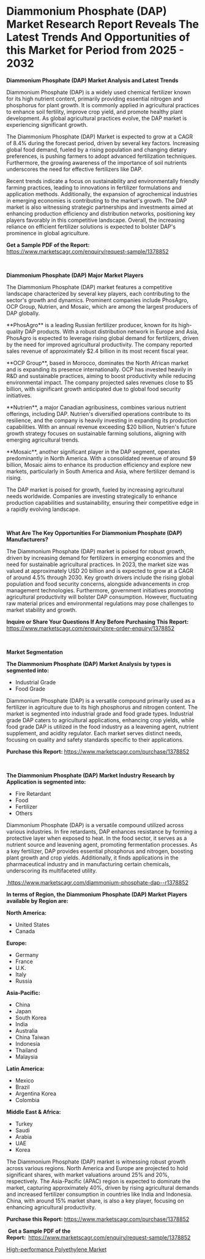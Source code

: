 <p><h1>Diammonium Phosphate (DAP) Market Research Report Reveals The Latest Trends And Opportunities of this Market for Period from 2025 - 2032</h1></p><p><strong>Diammonium Phosphate (DAP) Market Analysis and Latest Trends</strong></p>
<p><p>Diammonium Phosphate (DAP) is a widely used chemical fertilizer known for its high nutrient content, primarily providing essential nitrogen and phosphorus for plant growth. It is commonly applied in agricultural practices to enhance soil fertility, improve crop yield, and promote healthy plant development. As global agricultural practices evolve, the DAP market is experiencing significant growth.</p><p>The Diammonium Phosphate (DAP) Market is expected to grow at a CAGR of 8.4% during the forecast period, driven by several key factors. Increasing global food demand, fueled by a rising population and changing dietary preferences, is pushing farmers to adopt advanced fertilization techniques. Furthermore, the growing awareness of the importance of soil nutrients underscores the need for effective fertilizers like DAP. </p><p>Recent trends indicate a focus on sustainability and environmentally friendly farming practices, leading to innovations in fertilizer formulations and application methods. Additionally, the expansion of agrochemical industries in emerging economies is contributing to the market's growth. The DAP market is also witnessing strategic partnerships and investments aimed at enhancing production efficiency and distribution networks, positioning key players favorably in this competitive landscape. Overall, the increasing reliance on efficient fertilizer solutions is expected to bolster DAP's prominence in global agriculture.</p></p>
<p><strong>Get a Sample PDF of the Report:&nbsp;</strong> <a href="https://www.marketscagr.com/enquiry/request-sample/1378852?utm_campaign=2239&utm_medium=2&utm_source=Github&utm_content=ia&utm_term=01022025&utm_id=diammonium-phosphate-dap">https://www.marketscagr.com/enquiry/request-sample/1378852</a></p>
<p>&nbsp;</p>
<p><strong>Diammonium Phosphate (DAP) Major Market Players</strong></p>
<p><p>The Diammonium Phosphate (DAP) market features a competitive landscape characterized by several key players, each contributing to the sector's growth and dynamics. Prominent companies include PhosAgro, OCP Group, Nutrien, and Mosaic, which are among the largest producers of DAP globally.</p><p>**PhosAgro** is a leading Russian fertilizer producer, known for its high-quality DAP products. With a robust distribution network in Europe and Asia, PhosAgro is expected to leverage rising global demand for fertilizers, driven by the need for improved agricultural productivity. The company reported sales revenue of approximately $2.4 billion in its most recent fiscal year.</p><p>**OCP Group**, based in Morocco, dominates the North African market and is expanding its presence internationally. OCP has invested heavily in R&D and sustainable practices, aiming to boost productivity while reducing environmental impact. The company projected sales revenues close to $5 billion, with significant growth anticipated due to global food security initiatives.</p><p>**Nutrien**, a major Canadian agribusiness, combines various nutrient offerings, including DAP. Nutrien's diversified operations contribute to its resilience, and the company is heavily investing in expanding its production capabilities. With an annual revenue exceeding $20 billion, Nutrien's future growth strategy focuses on sustainable farming solutions, aligning with emerging agricultural trends.</p><p>**Mosaic**, another significant player in the DAP segment, operates predominantly in North America. With a consolidated revenue of around $9 billion, Mosaic aims to enhance its production efficiency and explore new markets, particularly in South America and Asia, where fertilizer demand is rising.</p><p>The DAP market is poised for growth, fueled by increasing agricultural needs worldwide. Companies are investing strategically to enhance production capabilities and sustainability, ensuring their competitive edge in a rapidly evolving landscape.</p></p>
<p>&nbsp;</p>
<p><strong>What Are The Key Opportunities For Diammonium Phosphate (DAP) Manufacturers?</strong></p>
<p><p>The Diammonium Phosphate (DAP) market is poised for robust growth, driven by increasing demand for fertilizers in emerging economies and the need for sustainable agricultural practices. In 2023, the market size was valued at approximately USD 20 billion and is expected to grow at a CAGR of around 4.5% through 2030. Key growth drivers include the rising global population and food security concerns, alongside advancements in crop management technologies. Furthermore, government initiatives promoting agricultural productivity will bolster DAP consumption. However, fluctuating raw material prices and environmental regulations may pose challenges to market stability and growth.</p></p>
<p><strong>Inquire or Share Your Questions If Any Before Purchasing This Report:</strong> <a href="https://www.marketscagr.com/enquiry/pre-order-enquiry/1378852?utm_campaign=2239&utm_medium=2&utm_source=Github&utm_content=ia&utm_term=01022025&utm_id=diammonium-phosphate-dap">https://www.marketscagr.com/enquiry/pre-order-enquiry/1378852</a></p>
<p>&nbsp;</p>
<p><strong>Market Segmentation</strong></p>
<p><strong>The Diammonium Phosphate (DAP) Market Analysis by types is segmented into:</strong></p>
<p><ul><li>Industrial Grade</li><li>Food Grade</li></ul></p>
<p><p>Diammonium Phosphate (DAP) is a versatile compound primarily used as a fertilizer in agriculture due to its high phosphorus and nitrogen content. The market is segmented into industrial grade and food grade types. Industrial grade DAP caters to agricultural applications, enhancing crop yields, while food grade DAP is utilized in the food industry as a leavening agent, nutrient supplement, and acidity regulator. Each market serves distinct needs, focusing on quality and safety standards specific to their applications.</p></p>
<p><strong>Purchase this Report:&nbsp;</strong><a href="https://www.marketscagr.com/purchase/1378852?utm_campaign=2239&utm_medium=2&utm_source=Github&utm_content=ia&utm_term=01022025&utm_id=diammonium-phosphate-dap">https://www.marketscagr.com/purchase/1378852</a></p>
<p>&nbsp;</p>
<p><strong>The Diammonium Phosphate (DAP) Market Industry Research by Application is segmented into:</strong></p>
<p><ul><li>Fire Retardant</li><li>Food</li><li>Fertilizer</li><li>Others</li></ul></p>
<p><p>Diammonium Phosphate (DAP) is a versatile compound utilized across various industries. In fire retardants, DAP enhances resistance by forming a protective layer when exposed to heat. In the food sector, it serves as a nutrient source and leavening agent, promoting fermentation processes. As a key fertilizer, DAP provides essential phosphorus and nitrogen, boosting plant growth and crop yields. Additionally, it finds applications in the pharmaceutical industry and in manufacturing certain chemicals, underscoring its multifaceted utility.</p></p>
<p><a href="https://www.marketscagr.com/diammonium-phosphate-dap--r1378852?utm_campaign=2239&utm_medium=2&utm_source=Github&utm_content=ia&utm_term=01022025&utm_id=diammonium-phosphate-dap">&nbsp;https://www.marketscagr.com/diammonium-phosphate-dap--r1378852</a></p>
<p><strong>In terms of Region, the Diammonium Phosphate (DAP) Market Players available by Region are:</strong></p>
<p>
    <p> <strong> North America: </strong>
        <ul>
            <li>United States</li>
            <li>Canada</li>
        </ul>
        </p> 
    <p> <strong> Europe: </strong>
        <ul>
            <li>Germany</li>
            <li>France</li>
            <li>U.K.</li>
            <li>Italy</li>
            <li>Russia</li>
        </ul>
        </p> 
    <p> <strong> Asia-Pacific: </strong>
        <ul>
            <li>China</li>
            <li>Japan</li>
            <li>South Korea</li>
            <li>India</li>
            <li>Australia</li>
            <li>China Taiwan</li>
            <li>Indonesia</li>
            <li>Thailand</li>
            <li>Malaysia</li>
        </ul>
        </p> 
    <p> <strong> Latin America: </strong>
        <ul>
            <li>Mexico</li>
            <li>Brazil</li>
            <li>Argentina Korea</li>
            <li>Colombia</li>
        </ul>
        </p> 
    <p> <strong> Middle East & Africa: </strong>
        <ul>
            <li>Turkey</li>
            <li>Saudi</li>
            <li>Arabia</li>
            <li>UAE</li>
            <li>Korea</li>
        </ul>
    </p>
    </p>
<p><p>The Diammonium Phosphate (DAP) market is witnessing robust growth across various regions. North America and Europe are projected to hold significant shares, with market valuations around 25% and 20%, respectively. The Asia-Pacific (APAC) region is expected to dominate the market, capturing approximately 40%, driven by rising agricultural demands and increased fertilizer consumption in countries like India and Indonesia. China, with around 15% market share, is also a key player, focusing on enhancing agricultural productivity.</p></p>
<p><strong>Purchase this Report: </strong><a href="https://www.marketscagr.com/purchase/1378852?utm_campaign=2239&utm_medium=2&utm_source=Github&utm_content=ia&utm_term=01022025&utm_id=diammonium-phosphate-dap">https://www.marketscagr.com/purchase/1378852</a></p>
<p>&nbsp;<strong>Get a Sample PDF of the Report:&nbsp;&nbsp;</strong><a href="https://www.marketscagr.com/enquiry/request-sample/1378852?utm_campaign=2239&utm_medium=2&utm_source=Github&utm_content=ia&utm_term=01022025&utm_id=diammonium-phosphate-dap">https://www.marketscagr.com/enquiry/request-sample/1378852</a></p>
<p><strong></strong></p>
<p><p><a href="https://github.com/millionkaryn68/Market-Research-Report-List-1/blob/main/high-performance-polyethylene-market.md?utm_campaign=2239&utm_medium=2&utm_source=Github&utm_content=ia&utm_term=01022025&utm_id=diammonium-phosphate-dap">High-performance Polyethylene Market</a></p></p>
